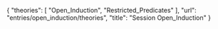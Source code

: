 {
    "theories": [
        "Open_Induction",
        "Restricted_Predicates"
    ],
    "url": "entries/open_induction/theories",
    "title": "Session Open_Induction"
}